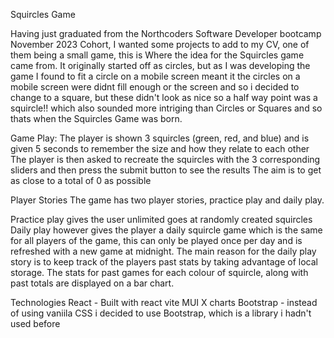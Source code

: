 Squircles Game

  Having just graduated from the Northcoders Software Developer bootcamp November 2023 Cohort,
  I wanted some projects to add to my CV, one of them being a small game, 
  this is Where the idea for the Squircles game came from.
  It originally started off as circles, but as I was developing the game I found to fit a circle on a mobile screen meant it the circles on a mobile screen
  were didnt fill enough or the screen and so i decided to change to a square, but these didn't look as nice so a half way point was a squircle!!
  which also sounded more intriging than Circles or Squares and so thats when the Squircles Game was born.

Game Play:
  The player is shown 3 squircles (green, red, and blue) and is given 5 seconds to remember the size and how they relate to each other
  The player is then asked to recreate the squircles with the 3 corresponding sliders and then press the submit button to see the results
  The aim is to get as close to a total of 0 as possible

Player Stories
  The game has two player stories, practice play and daily play.
  
  Practice play gives the user unlimited goes at randomly created squircles
  Daily play however gives the player a daily squircle game which is the same for all players of the game, 
  this can only be played once per day and is refreshed with a new game at midnight.
  The main reason for the daily play story is to keep track of the players past stats by taking advantage of local storage. 
  The stats for past games for each colour of squircle, along with past totals are displayed on a bar chart.

Technologies
 React -  Built with react vite
 MUI X charts
 Bootstrap - instead of using vaniila CSS i decided to use Bootstrap, which is a library i hadn't used before
